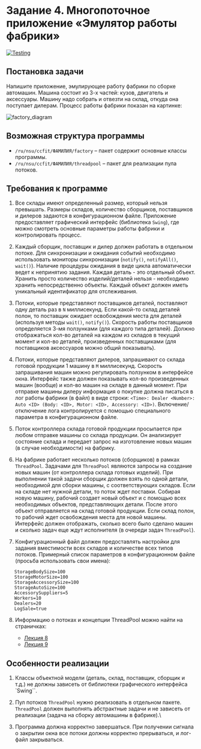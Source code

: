 # Задание 4. Многопоточное приложение «Эмулятор работы фабрики»

[![Testing](https://github.com/ptrvsrg/car-factory/actions/workflows/maven.yml/badge.svg)](https://github.com/ptrvsrg/car-factory/actions/workflows/maven.yml)

## Постановка задачи

Напишите приложение, эмулирующее работу фабрики по сборке автомашин. 
Машина состоит из 3-х частей: кузов, двигатель и аксессуары. 
Машину надо собрать и отвезти на склад, откуда она поступает дилерам. 
Процесс работы фабрики показан на картинке:

![factory_diagram](https://user-images.githubusercontent.com/90527574/230728095-d83bc249-f99e-472e-b0d7-27514bc9cfc5.png)

## Возможная структура программы

   + `/ru/nsu/ccfit/ФАМИЛИЯ/factory` – пакет содержит основные классы программы.
   + `/ru/nsu/ccfit/ФАМИЛИЯ/threadpool` – пакет для реализации пула потоков.

## Требования к программе

1. Все склады имеют определенный размер, который нельзя превышать. 
Размеры складов, количество сборщиков, поставщиков и дилеров задаются в конфигурационном файле. 
Приложение предоставляет графический интерфейс (библиотека `Swing`), 
где можно смотреть основные параметры работы фабрики и контролировать процесс.

2. Каждый сборщик, поставщик и дилер должен работать в отдельном потоке. 
Для синхронизации и ожидания событий необходимо использовать мониторы 
синхронизации (`notify()`, `notifyAll()`, `wait()`). 
Наличие процедуры ожидания в виде цикла автоматически ведет к непринятию задания. 
Каждая деталь - это отдельный объект. 
Хранить просто количество изделий/деталей нельзя - необходимо хранить непосредственно объекты. 
Каждый объект должен иметь уникальный идентификатор для отслеживания.

3. Потоки, которые представляют поставщиков деталей, поставляют одну деталь раз в `N` миллисекунд. 
Если какой-то склад деталей полон, то поставщик ожидает освобождения места для деталей (используя методы `wait()`, `notify()`). 
Скорость работы поставщиков определяется 3-мя ползунками (для каждого типа деталей).
Должно отображаться кол-во деталей на каждом из складов в текущий момент и
кол-во деталей, произведенных поставщиками (для поставщиков аксессуаров можно общий показывать).

4. Потоки, которые представляют дилеров, запрашивают со склада готовой продукции 1 машину в `M` миллисекунд. 
Скорость запрашивания машин можно регулировать ползунком в интерфейсе окна. 
Интерфейс также должен показывать кол-во произведенных машин (вообще) и кол-во машин на складе в данный момент. 
При отправке машины дилеру информация о покупке должна писаться в лог работы фабрики (в файл) в виде строки:
`<Time>: Dealer <Number>: Auto <ID> (Body: <ID>, Motor: <ID>, Accessory: <ID>)`.
Включение/отключение лога контролируется с помощью специального параметра в конфигурационном файле.

5. Поток контроллера склада готовой продукции просыпается при любом отправке машины со склада продукции. 
Он анализирует состояние склада и передает запрос на изготовление новых машин (в случае необходимости) на фабрику.

6. На фабрике работает несколько потоков (сборщиков) в рамках `ThreadPool`.
Задачами для `ThreadPool` являются запросы на создание новых машин (от контроллера склада готовых изделий). 
При выполнении такой задачи сборщик должен взять по одной детали, необходимой для сборки машины, с соответствующих складов. 
Если на складе нет нужной детали, то поток ждет поставки. 
Собирая новую машину, рабочий создает новый объект и с помощью всех необходимых объектов, представляющих детали. 
После этого объект отправляется на склад готовой продукции. 
Если склад полон, то рабочий ждет освобождения места для новой машины. 
Интерфейс должен отображать, сколько всего было сделано машин и сколько задач еще ждут исполнителя (в очереди задач `ThreadPool`).

7. Конфигурационный файл должен предоставлять настройки для задания вместимости всех складов и количестве всех типов потоков. 
Примерный список параметров в конфигурационном файле (просьба использовать свои имена):

```   
   StorageBodySize=100
   StorageMotorSize=100
   StorageAccessorySize=100
   StorageAutoSize=100
   AccessorySuppliers=5
   Workers=10
   Dealers=20
   LogSale=true
```

8. Информацию о потоках и концепции ThreadPool можно найти на страничках:

   + [Лекция 8](http://ccfit.nsu.ru/~rylov/java_lections/java_lection8/index.html)
   + [Лекция 9](http://ccfit.nsu.ru/~rylov/java_lections/java_lection9/index.html)

## Особенности реализации

1. Классы объектной модели (деталь, склад, поставщик, сборщик и т.д.) не должны 
зависеть от библиотеки графического интерфейса `Swing``.

2. Пул потоков `ThreadPool` нужно реализовать в отдельном пакете. 
`ThreadPool` должен выполнять абстрактные задачи и не зависеть от реализации (задача на сборку автомашины в фабрике).\

3. Программа должна корректно завершаться. 
При получении сигнала о закрытии окна все потоки должны корректно прерываться, и лог-файл закрываться.